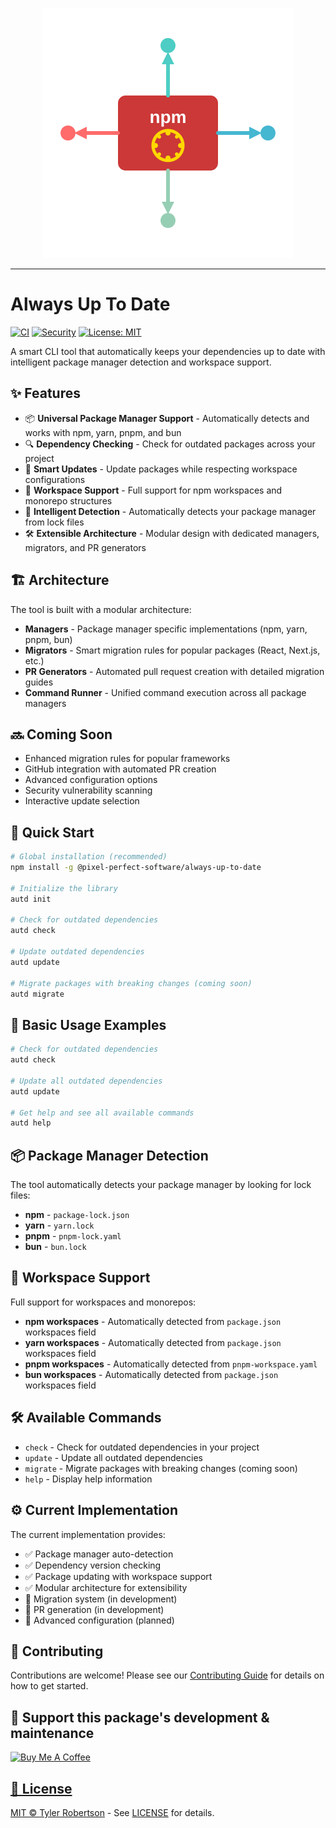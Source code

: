 <p align="center">
  <img src="./assets/logo.svg" />
</p>
<hr />

# Always Up To Date

[![CI](https://github.com/pixel-perfect-software/always-up-to-date/workflows/CI/badge.svg)](https://github.com/pixel-perfect-software/always-up-to-date/actions/workflows/ci.yml)
[![Security](https://github.com/pixel-perfect-software/always-up-to-date/workflows/Security/badge.svg)](https://github.com/pixel-perfect-software/always-up-to-date/actions/workflows/security.yml)
[![License: MIT](https://img.shields.io/badge/License-MIT-yellow.svg)](https://opensource.org/licenses/MIT)

A smart CLI tool that automatically keeps your dependencies up to date with intelligent package manager detection and workspace support.

## ✨ Features

- 📦 **Universal Package Manager Support** - Automatically detects and works with npm, yarn, pnpm, and bun
- 🔍 **Dependency Checking** - Check for outdated packages across your project
- 🚀 **Smart Updates** - Update packages while respecting workspace configurations
- 🏢 **Workspace Support** - Full support for npm workspaces and monorepo structures
- 🎯 **Intelligent Detection** - Automatically detects your package manager from lock files
- 🛠️ **Extensible Architecture** - Modular design with dedicated managers, migrators, and PR generators

## 🏗️ Architecture

The tool is built with a modular architecture:

- **Managers** - Package manager specific implementations (npm, yarn, pnpm, bun)
- **Migrators** - Smart migration rules for popular packages (React, Next.js, etc.)
- **PR Generators** - Automated pull request creation with detailed migration guides
- **Command Runner** - Unified command execution across all package managers

## 🔜 Coming Soon

- Enhanced migration rules for popular frameworks
- GitHub integration with automated PR creation
- Advanced configuration options
- Security vulnerability scanning
- Interactive update selection

## 🚀 Quick Start

```bash
# Global installation (recommended)
npm install -g @pixel-perfect-software/always-up-to-date

# Initialize the library
autd init

# Check for outdated dependencies
autd check

# Update outdated dependencies
autd update

# Migrate packages with breaking changes (coming soon)
autd migrate
```

## 🔧 Basic Usage Examples

```bash
# Check for outdated dependencies
autd check

# Update all outdated dependencies
autd update

# Get help and see all available commands
autd help
```

## 📦 Package Manager Detection

The tool automatically detects your package manager by looking for lock files:

- **npm** - `package-lock.json`
- **yarn** - `yarn.lock`
- **pnpm** - `pnpm-lock.yaml`
- **bun** - `bun.lock`

## 🏢 Workspace Support

Full support for workspaces and monorepos:

- **npm workspaces** - Automatically detected from `package.json` workspaces field
- **yarn workspaces** - Automatically detected from `package.json` workspaces field
- **pnpm workspaces** - Automatically detected from `pnpm-workspace.yaml`
- **bun workspaces** - Automatically detected from `package.json` workspaces field

## 🛠️ Available Commands

- `check` - Check for outdated dependencies in your project
- `update` - Update all outdated dependencies
- `migrate` - Migrate packages with breaking changes (coming soon)
- `help` - Display help information

## ⚙️ Current Implementation

The current implementation provides:

- ✅ Package manager auto-detection
- ✅ Dependency version checking
- ✅ Package updating with workspace support
- ✅ Modular architecture for extensibility
- 🚧 Migration system (in development)
- 🚧 PR generation (in development)
- 🚧 Advanced configuration (planned)

## 🤝 Contributing

Contributions are welcome! Please see our [Contributing Guide](./docs/contributing.md) for details on how to get started.

## 💸 Support this package's development & maintenance

<a href="https://www.buymeacoffee.com/tylernrobertson" target="_blank"><img src="https://cdn.buymeacoffee.com/buttons/v2/default-blue.png" alt="Buy Me A Coffee" style="height: 50px !important;width: 217px !important;" >

## 📝 License

MIT © [Tyler Robertson](https://github.com/TylerNRobertson) - See [LICENSE](LICENSE) for details.
